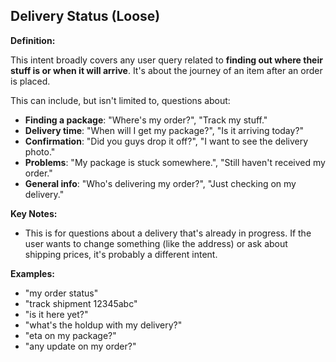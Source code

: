 ## Delivery Status (Loose)

**Definition:**

This intent broadly covers any user query related to **finding out where their stuff is or when it will arrive**. It's about the journey of an item after an order is placed.

This can include, but isn't limited to, questions about:

- **Finding a package**: "Where's my order?", "Track my stuff."
- **Delivery time**: "When will I get my package?", "Is it arriving today?"
- **Confirmation**: "Did you guys drop it off?", "I want to see the delivery photo."
- **Problems**: "My package is stuck somewhere.", "Still haven't received my order."
- **General info**: "Who's delivering my order?", "Just checking on my delivery."

**Key Notes:**

- This is for questions about a delivery that's already in progress. If the user wants to change something (like the address) or ask about shipping prices, it's probably a different intent.

**Examples:**

- "my order status"
- "track shipment 12345abc"
- "is it here yet?"
- "what's the holdup with my delivery?"
- "eta on my package?"
- "any update on my order?"
